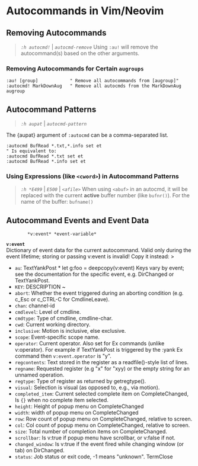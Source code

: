 # Autocommands in Vim/Neovim


## Removing Autocommands
> *`:h autocmd!`* | *`autocmd-remove`*
Using `:au!` will remove the autocommand(s) based on the other arguments.   
### Removing Autocommands for Certain `augroups`
```vim
:au! [group]            " Remove all autocommands from [augroup]"
:autocmd! MarkDownAug   " Remove all autocmds from the MarkDownAug augroup
```

## Autocommand Patterns
> *`:h aupat`* | *`autocmd-pattern`*
 
The {aupat} argument of `:autocmd` can be a comma-separated list.
```vim
:autocmd BufRead *.txt,*.info set et
" Is equivalent to: 
:autocmd BufRead *.txt set et
:autocmd BufRead *.info set et
```
### Using Expressions (like `<cword>`) in Autocommand Patterns
> *`:h *E499`* | *`E500`* | *`<afile>`*
When using `<abuf>` in an autocmd, it will be replaced with the current **active** 
buffer number (like `bufnr()`). 
For the name of the buffer: `bufname()`


## Autocommand Events and Event Data
            *v:event* *event-variable*
**`v:event`**    
Dictionary of event data for the current autocommand.  Valid
only during the event lifetime; storing or passing v:event is
invalid!  Copy it instead: 
    >
* `au`: 
    TextYankPost * let g:foo = deepcopy(v:event)
    Keys vary by event; see the documentation for the specific
    event, e.g. DirChanged or TextYankPost.
* `KEY`: 
    DESCRIPTION ~
* `abort`: 
    Whether the event triggered during
    an aborting condition (e.g. c_Esc or
            c_CTRL-C for CmdlineLeave).
* `chan`: 
    channel-id
* `cmdlevel`: 
    Level of cmdline.
* `cmdtype`: 
    Type of cmdline, cmdline-char.
* `cwd`: 
    Current working directory.
* `inclusive`: 
    Motion is inclusive, else exclusive.
* `scope`: 
    Event-specific scope name.
* `operator`: 
    Current operator.  Also set for Ex
    commands (unlike v:operator). For
    example if TextYankPost is triggered
    by the :yank Ex command then
    `v:event.operator` is "y".
* `regcontents`: 
    Text stored in the register as a
    readfile()-style list of lines.
* `regname`: 
    Requested register (e.g "x" for "xyy)
    or the empty string for an unnamed
    operation.
* `regtype`: 
    Type of register as returned by
    getregtype().
* `visual`: 
    Selection is visual (as opposed to,
            e.g., via motion).
* `completed_item`: 
    Current selected complete item on
    CompleteChanged, Is `{}` when no complete
    item selected.
* `height`: 
    Height of popup menu on CompleteChanged
* `width`: 
    width of popup menu on CompleteChanged
* `row`: 
    Row count of popup menu on CompleteChanged,
    relative to screen.
* `col`: 
    Col count of popup menu on CompleteChanged,
    relative to screen.
* `size`: 
    Total number of completion items on
    CompleteChanged.
* `scrollbar`: 
    Is v:true if popup menu have scrollbar, or
    v:false if not.
* `changed_window`: 
    Is v:true if the event fired while
    changing window (or tab) on DirChanged.
* `status`: 
    Job status or exit code, -1 means "unknown". TermClose

